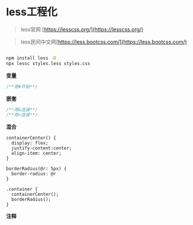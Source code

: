 # less工程化

> less官网 [https://lesscss.org/](https://lesscss.org/)

> less民间中文网[https://less.bootcss.com/](https://less.bootcss.com/)

```sh

npm install less -D
npx lessc styles.less styles.css

```

**变量**
```css
/**用#开始**/

```
**嵌套**

```css
/**用&连接**/
/**用>连接**/

```

**混合**

```less
containerCenter() {
  display: flex;
  justify-content:center;
  align-item: center;
}

borderRadius(@r: 5px) {
  border-radius: @r
}

.container {
  containerCenter();
  borderRadius();
}
```
**注释**